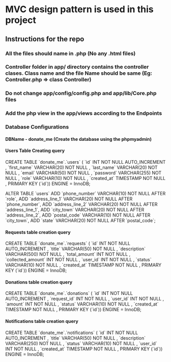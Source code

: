 # MVC design pattern is used in this project

## Instructions for the repo

### All the files should name in .php (No any .html files)

### Controller folder in app/ directory contains the controller clases. Class name and the file Name should be same (Eg: Controller.php => class Controller)

### Do not change app/config/config.php and app/lib/Core.php files

### Add the php view in the app/views according to the Endpoints

### Database Configurations

#### DBName - donate_me (Create the database using the phpmyadmin)

#### Users Table Creating query

CREATE TABLE \`donate_me\`.\`users\` ( \`id\` INT NOT NULL AUTO_INCREMENT , \`first_name\` VARCHAR(20) NOT NULL , \`last_name\` VARCHAR(20) NOT NULL , \`email\` VARCHAR(50) NOT NULL , \`password\` VARCHAR(255) NOT NULL , \`role\` VARCHAR(10) NOT NULL , \`created_at\` TIMESTAMP NOT NULL , PRIMARY KEY (\`id\`)) ENGINE = InnoDB;

ALTER TABLE \`users\` ADD \`phone_number\` VARCHAR(10) NOT NULL AFTER \`role\`, ADD \`address_line_1\` VARCHAR(20) NOT NULL AFTER \`phone_number\`, ADD \`address_line_2\` VARCHAR(20) NOT NULL AFTER \`address_line_1\`, ADD \`city_town\` VARCHAR(20) NOT NULL AFTER \`address_line_2\`, ADD \`postal_code\` VARCHAR(10) NOT NULL AFTER \`city_town\`, ADD \`state\` VARCHAR(20) NOT NULL AFTER \`postal_code\`;

#### Requests table creation query

CREATE TABLE \`donate_me\`.\`requests\` ( \`id\` INT NOT NULL AUTO_INCREMENT , \`title\` VARCHAR(50) NOT NULL , \`description\` VARCHAR(500) NOT NULL , \`total_amount\` INT NOT NULL , \`collected_amount\` INT NOT NULL , \`user_id\` INT NOT NULL , \`status\` VARCHAR(10) NOT NULL , \`created_at\` TIMESTAMP NOT NULL , PRIMARY KEY (\`id\`)) ENGINE = InnoDB;

#### Donations table creation query

CREATE TABLE \`donate_me\`.\`donations\` ( \`id\` INT NOT NULL AUTO_INCREMENT , \`request_id\` INT NOT NULL , \`user_id\` INT NOT NULL , \`amount\` INT NOT NULL , \`status\` VARCHAR(10) NOT NULL , \`created_at\` TIMESTAMP NOT NULL , PRIMARY KEY (\`id\`)) ENGINE = InnoDB;

#### Notifications table creation query

CREATE TABLE \`donate_me\`.\`notifications\` ( \`id\` INT NOT NULL AUTO_INCREMENT , \`title\` VARCHAR(50) NOT NULL , \`description\` VARCHAR(250) NOT NULL , \`status\` VARCHAR(10) NOT NULL , \`user_id\` INT NOT NULL , \`created_at\` TIMESTAMP NOT NULL , PRIMARY KEY (\`id\`)) ENGINE = InnoDB;